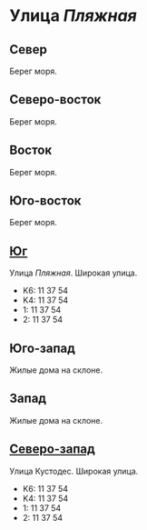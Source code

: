 # Улица *Пляжная*

## Север

Берег моря.

## Северо-восток

Берег моря.

## Восток

Берег моря.

## Юго-восток

Берег моря.

## [Юг](./10630075.md)

Улица *Пляжная*.
Широкая улица.

* K6:   11  37  54
* K4:   11  37  54
* 1:    11  37  54
* 2:    11  37  54

## Юго-запад

Жилые дома на склоне.

## Запад

Жилые дома на склоне.

## [Северо-запад](./10610045.md)

Улица Кустодес.
Широкая улица.

* K6:   11  37  54
* K4:   11  37  54
* 1:    11  37  54
* 2:    11  37  54

